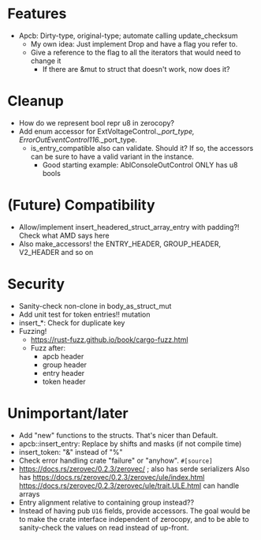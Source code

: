 # Features

* Apcb: Dirty-type, original-type; automate calling update_checksum
  * My own idea: Just implement Drop and have a flag you refer to.
  * Give a reference to the flag to all the iterators that would need to change it
    * If there are &mut to struct that doesn't work, now does it?

# Cleanup

* How do we represent bool repr u8 in zerocopy?
* Add enum accessor for ExtVoltageControl.*_port_type, ErrorOutEventControl116.*_port_type.
  * is_entry_compatible also can validate.  Should it?  If so, the accessors can be sure to have a valid variant in the instance.
    * Good starting example: AblConsoleOutControl ONLY has u8 bools

# (Future) Compatibility

* Allow/implement insert_headered_struct_array_entry with padding?!  Check what AMD says here
* Also make_accessors! the ENTRY_HEADER, GROUP_HEADER, V2_HEADER and so on

# Security

* Sanity-check non-clone in body_as_struct_mut
* Add unit test for token entries!!  mutation
* insert_*: Check for duplicate key
* Fuzzing!
  * https://rust-fuzz.github.io/book/cargo-fuzz.html
  * Fuzz after:
    * apcb header
    * group header
    * entry header
    * token header

# Unimportant/later

* Add "new" functions to the structs.  That's nicer than Default.
* apcb::insert_entry: Replace by shifts and masks (if not compile time)
* insert_token: "&" instead of "%"
* Check error handling crate "failure" or "anyhow". `#[source]`
* https://docs.rs/zerovec/0.2.3/zerovec/ ; also has serde serializers
  Also has https://docs.rs/zerovec/0.2.3/zerovec/ule/index.html
  https://docs.rs/zerovec/0.2.3/zerovec/ule/trait.ULE.html can handle arrays
* Entry alignment relative to containing group instead??
* Instead of having pub `U16` fields, provide accessors.  The goal would be to make the crate interface independent of zerocopy, and to be able to sanity-check the values on read instead of up-front.
